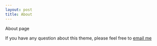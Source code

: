 ```yaml
---
layout: post
title: About
---
```


About page

If you have any question about this theme, please feel free to [email me](zddhub@gmail.com)